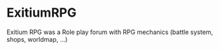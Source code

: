 # ExitiumRPG
Exitium RPG was a Role play forum with RPG mechanics (battle system, shops, worldmap, ...)
